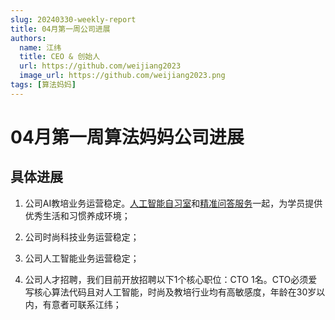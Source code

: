 ```yaml
---
slug: 20240330-weekly-report
title: 04月第一周公司进展
authors:
  name: 江纬
  title: CEO & 创始人
  url: https://github.com/weijiang2023
  image_url: https://github.com/weijiang2023.png
tags: [算法妈妈]
---
```


# 04月第一周算法妈妈公司进展
## 具体进展

1. 公司AI教培业务运营稳定。[人工智能自习室](https://www.algmon.com/docs/space.for.education)和[精准问答服务](https://www.algmon.com/docs/precise-ir/intro)一起，为学员提供优秀生活和习惯养成环境；

2. 公司时尚科技业务运营稳定；

3. 公司人工智能业务运营稳定；

4. 公司人才招聘，我们目前开放招聘以下1个核心职位：CTO 1名。CTO必须爱写核心算法代码且对人工智能，时尚及教培行业均有高敏感度，年龄在30岁以内，有意者可联系江纬；